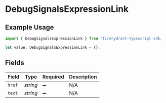 # DebugSignalsExpressionLink

## Example Usage

```typescript
import { DebugSignalsExpressionLink } from "firehydrant-typescript-sdk/models/components";

let value: DebugSignalsExpressionLink = {};
```

## Fields

| Field              | Type               | Required           | Description        |
| ------------------ | ------------------ | ------------------ | ------------------ |
| `href`             | *string*           | :heavy_minus_sign: | N/A                |
| `text`             | *string*           | :heavy_minus_sign: | N/A                |